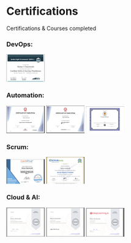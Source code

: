 # Certifications
Certifications & Courses completed

### DevOps:

<img src = "images/safe_devops_6.png" width=100>

### Automation:

<img src = "images/Cypress_automation.png" width=100>
<img src = "images/JMeter_Professional.png" width=100>
<img src = "images/Postman_API_TESTER_CERTIFICATE.png" width=100>

### Scrum:

<img src = "images/Scrum_foundation.png" width=100>
<img src = "images/Scrum_master.png" width=100>

### Cloud & AI:

<img src = "images/cloud_computing_foundation.png" width=100>
<img src = "images/IOT.png" width=100>
<img src = "images/AI for Everyone.png" width=100>
